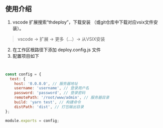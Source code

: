 ## 使用介绍

1. vscode 扩展搜索“thdeploy”，下载安装 （或git仓库中下载对应vsix文件安装）。  
  > vscode -> 扩展 -> 更多（...）-> 从VSIX安装   
2. 在工作区根路径下添加 deploy.config.js 文件   
3. 配置项目如下  

```javascript


const config = {
  test: {
    host: '0.0.0.0', // 服务器地址
    username: 'username', // 登录用户名
    password: 'password', // 登录密码
    remotePath: '/root/www/admin', // 服务器目录
    build: 'yarn test', // 构建命令
    distPath: 'dist', // 打包输出目录
};

module.exports = config;
```
